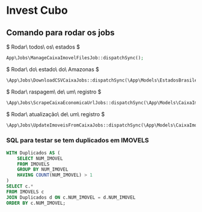 # Invest Cubo

## Comando para rodar os jobs

$ Rodar\ todos\ os\ estados $

```php
App\Jobs\ManageCaixaImovelFilesJob::dispatchSync();
```

$ Rodar\ do\ estado\ do\ Amazonas $

```php
\App\Jobs\DownloadCSVCaixaJobs::dispatchSync(\App\Models\EstadosBrasileiro::where('uf', 'rs')->first());
```

$ Rodar\ raspagem\ de\ um\ registro $

```php
\App\Jobs\ScrapeCaixaEconomicaUrlJobs::dispatchSync(\App\Models\CaixaImovel::find(4));
```

$ Rodar\ atualização\ de\ um\ registro $

```php
\App\Jobs\UpdateImoveisFromCaixaJobs::dispatchSync(\App\Models\CaixaImovel::find(4));
```

### SQL para testar se tem duplicados em IMOVELS

```sql
WITH Duplicados AS (
    SELECT NUM_IMOVEL
    FROM IMOVELS
    GROUP BY NUM_IMOVEL
    HAVING COUNT(NUM_IMOVEL) > 1
)
SELECT c.*
FROM IMOVELS c
JOIN Duplicados d ON c.NUM_IMOVEL = d.NUM_IMOVEL
ORDER BY c.NUM_IMOVEL;

```
